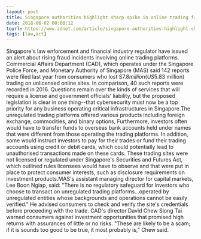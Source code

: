 ```yaml
---
layout: post
title: Singapore authorities highlight sharp spike in online trading fraud
date: 2018-06-02 00:00:12
tourl: https://www.zdnet.com/article/singapore-authorities-highlight-sharp-spike-in-online-trading-fraud/
tags: [law,act]
---
```

Singapore's law enforcement and financial industry regulator have issued an alert about rising fraud incidents involving online trading platforms. Commercial Affairs Department (CAD), which operates under the Singapore Police Force, and Monetary Authority of Singapore (MAS) said 142 reports were filed last year from consumers who lost S$7.8 million (US$5.83 million) trading on unlicensed online sites. In comparison, 40 such reports were recorded in 2016. Questions remain over the kinds of services that will require a license and government officials' liability, but the proposed legislation is clear in one thing--that cybersecurity must now be a top priority for any business operating critical infrastructures in Singapore.The unregulated trading platforms offered various products including foreign exchange, commodities, and binary options, Furthermore, investors often would have to transfer funds to overseas bank accounts held under names that were different from those operating the trading platforms. In addition, some would instruct investors to pay for their trades or fund their trading accounts using credit or debit cards, which could potentially lead to unauthorised transactions made on these cards. These trading sites were not licensed or regulated under Singapore's Securities and Futures Act, which outlined rules licensees would have to observe and that were put in place to protect consumer interests, such as disclosure requirements on investment products.MAS's assistant managing director for capital markets, Lee Boon Ngiap, said: "There is no regulatory safeguard for investors who choose to transact on unregulated trading platforms...operated by unregulated entities whose backgrounds and operations cannot be easily verified." He advised consumers to check and verify the site's credentials before proceeding with the trade. CAD's director David Chew Siong Tai warned consumers against investment opportunities that promised high returns with assurances of little or no risks. "These are likely to be a scam; if it is sounds too good to be true, it most probably is," Chew said.